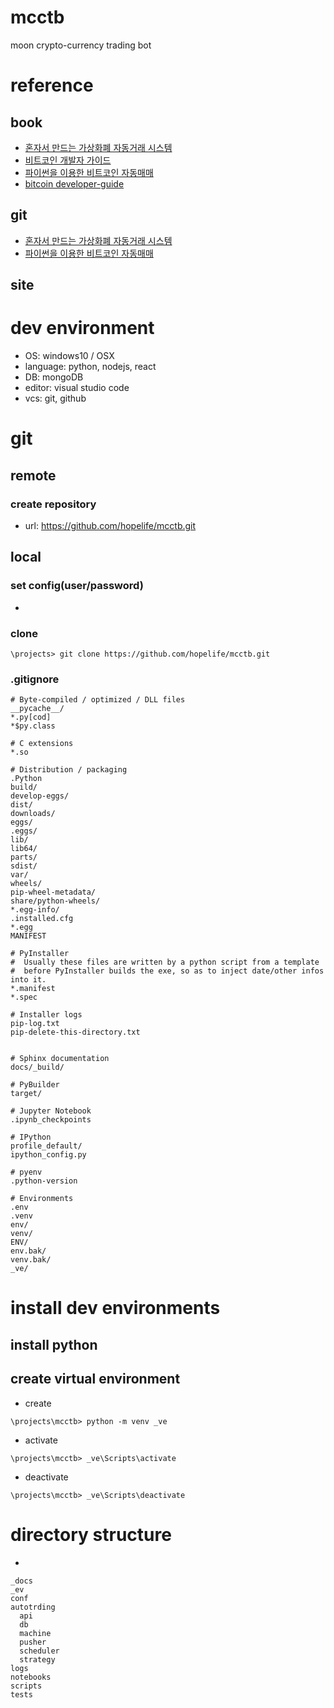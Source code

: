 # mcctb
moon crypto-currency trading bot


# reference

## book
- [혼자서 만드는 가상화폐 자동거래 시스템](https://wikidocs.net/book/1436)
- [비트코인 개발자 가이드](https://wikidocs.net/book/1699)
- [파이썬을 이용한 비트코인 자동매매](https://wikidocs.net/book/1665)
- [bitcoin developer-guide](https://bitcoin.org/en/developer-guide)

## git
- [혼자서 만드는 가상화폐 자동거래 시스템](https://gitlab.com/hyunny88/auto-trading/)
- [파이썬을 이용한 비트코인 자동매매](https://github.com/sharebook-kr/book-cryptocurrency)

## site


# dev environment
- OS: windows10 / OSX
- language: python, nodejs, react
- DB: mongoDB
- editor: visual studio code
- vcs: git, github


# git
## remote
### create repository
- url: https://github.com/hopelife/mcctb.git


## local
### set config(user/password)
- 
### clone
```
\projects> git clone https://github.com/hopelife/mcctb.git
```

### .gitignore
```
# Byte-compiled / optimized / DLL files
__pycache__/
*.py[cod]
*$py.class

# C extensions
*.so

# Distribution / packaging
.Python
build/
develop-eggs/
dist/
downloads/
eggs/
.eggs/
lib/
lib64/
parts/
sdist/
var/
wheels/
pip-wheel-metadata/
share/python-wheels/
*.egg-info/
.installed.cfg
*.egg
MANIFEST

# PyInstaller
#  Usually these files are written by a python script from a template
#  before PyInstaller builds the exe, so as to inject date/other infos into it.
*.manifest
*.spec

# Installer logs
pip-log.txt
pip-delete-this-directory.txt


# Sphinx documentation
docs/_build/

# PyBuilder
target/

# Jupyter Notebook
.ipynb_checkpoints

# IPython
profile_default/
ipython_config.py

# pyenv
.python-version

# Environments
.env
.venv
env/
venv/
ENV/
env.bak/
venv.bak/
_ve/
```

# install dev environments

## install python

## create virtual environment
- create 
```
\projects\mcctb> python -m venv _ve
```
- activate
```
\projects\mcctb> _ve\Scripts\activate
```
- deactivate
```
\projects\mcctb> _ve\Scripts\deactivate
```

# directory structure
- 
```
_docs
_ev
conf
autotrding
  api
  db
  machine
  pusher
  scheduler
  strategy
logs
notebooks
scripts
tests
```
